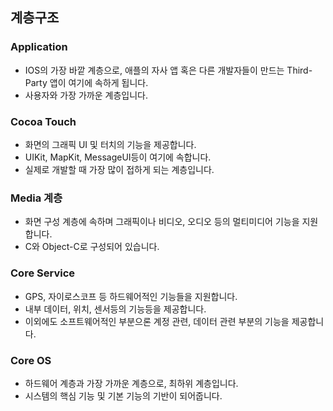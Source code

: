 ## 계층구조

### Application

- IOS의 가장 바깥 계층으로, 애플의 자사 앱 혹은 다른 개발자들이 만드는 Third-Party 앱이 여기에 속하게 됩니다.
- 사용자와 가장 가까운 계층입니다.

### Cocoa Touch

- 화면의 그래픽 UI 및 터치의 기능을 제공합니다.
- UIKit, MapKit, MessageUI등이 여기에 속합니다.
- 실제로 개발할 때 가장 많이 접하게 되는 계층입니다.

### Media 계층

- 화면 구성 계층에 속하며 그래픽이나 비디오, 오디오 등의 멀티미디어 기능을 지원합니다.
- C와 Object-C로 구성되어 있습니다.

### Core Service

- GPS, 자이로스코프 등 하드웨어적인 기능들을 지원합니다.
- 내부 데이터, 위치, 센서등의 기능등을 제공합니다.
- 이외에도 소프트웨어적인 부분으론 계정 관련, 데이터 관련 부분의 기능을 제공합니다.

### Core OS

- 하드웨어 계층과 가장 가까운 계층으로, 최하위 계층입니다.
- 시스템의 핵심 기능 및 기본 기능의 기반이 되어줍니다.
